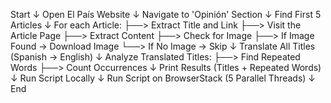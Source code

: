 Start
  ↓
Open El País Website
  ↓
Navigate to 'Opinión' Section
  ↓
Find First 5 Articles
  ↓
For each Article:
    ├──> Extract Title and Link
    ├──> Visit the Article Page
    ├──> Extract Content
    ├──> Check for Image
            ├──> If Image Found → Download Image
            └──> If No Image → Skip
  ↓
Translate All Titles (Spanish → English)
  ↓
Analyze Translated Titles:
    ├──> Find Repeated Words
    ├──> Count Occurrences
  ↓
Print Results (Titles + Repeated Words)
  ↓
Run Script Locally
  ↓
Run Script on BrowserStack (5 Parallel Threads)
  ↓
End